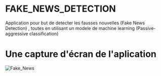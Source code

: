 # FAKE_NEWS_DETECTION

Application pour but de detecter les fausses nouvelles (Fake News Detection) , toutes en utilisant un modele de machine learning 
(Passive-aggressive classification)

# Une capture d'écran de l'aplication

![Fake_News](https://user-images.githubusercontent.com/96416928/153862988-e4fd2457-8f34-4cb0-a802-49b369c77e6f.PNG)
